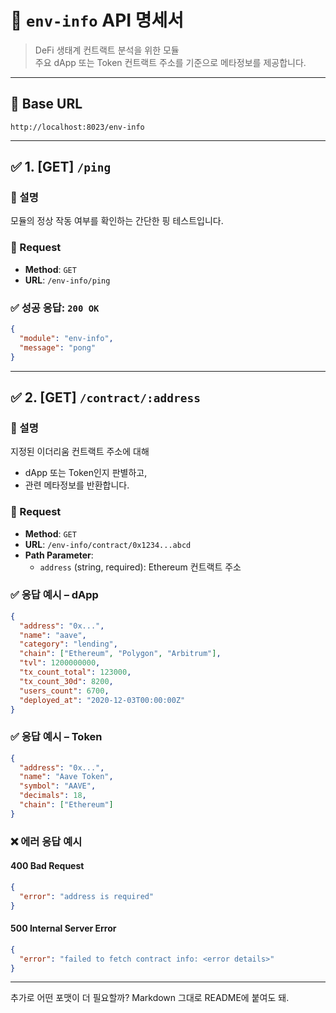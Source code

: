 # 📘 `env-info` API 명세서

> DeFi 생태계 컨트랙트 분석을 위한 모듈  
> 주요 dApp 또는 Token 컨트랙트 주소를 기준으로 메타정보를 제공합니다.

---

## 🧩 Base URL

```
http://localhost:8023/env-info
```

---

## ✅ 1. [GET] `/ping`

### 📌 설명  
모듈의 정상 작동 여부를 확인하는 간단한 핑 테스트입니다.

### 🔹 Request

- **Method**: `GET`
- **URL**: `/env-info/ping`

### ✅ 성공 응답: `200 OK`

```json
{
  "module": "env-info",
  "message": "pong"
}
```

---

## ✅ 2. [GET] `/contract/:address`

### 📌 설명  
지정된 이더리움 컨트랙트 주소에 대해  
- dApp 또는 Token인지 판별하고,  
- 관련 메타정보를 반환합니다.

### 🔹 Request

- **Method**: `GET`
- **URL**: `/env-info/contract/0x1234...abcd`
- **Path Parameter**:
  - `address` (string, required): Ethereum 컨트랙트 주소

### ✅ 응답 예시 – dApp

```json
{
  "address": "0x...",
  "name": "aave",
  "category": "lending",
  "chain": ["Ethereum", "Polygon", "Arbitrum"],
  "tvl": 1200000000,
  "tx_count_total": 123000,
  "tx_count_30d": 8200,
  "users_count": 6700,
  "deployed_at": "2020-12-03T00:00:00Z"
}
```

### ✅ 응답 예시 – Token

```json
{
  "address": "0x...",
  "name": "Aave Token",
  "symbol": "AAVE",
  "decimals": 18,
  "chain": ["Ethereum"]
}
```

### ❌ 에러 응답 예시

#### 400 Bad Request

```json
{
  "error": "address is required"
}
```

#### 500 Internal Server Error

```json
{
  "error": "failed to fetch contract info: <error details>"
}
```

---
추가로 어떤 포맷이 더 필요할까? Markdown 그대로 README에 붙여도 돼.
